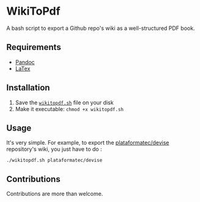 # WikiToPdf
A bash script to export a Github repo's wiki as a well-structured PDF book.

## Requirements
- [Pandoc](http://pandoc.org/)
- [LaTex](https://www.latex-project.org/)

## Installation
1. Save the [`wikitopdf.sh`](https://raw.githubusercontent.com/ousmanedev/wikitopdf/master/wikitopdf.sh) file on your disk
2. Make it executable: `chmod +x wikitopdf.sh`

## Usage
It's very simple.
For example, to export the [plataformatec/devise](https://github.com/plataformatec/devise) repository's wiki, you just have to do :
```
./wikitopdf.sh plataformatec/devise
```

## Contributions
Contributions are more than welcome.

